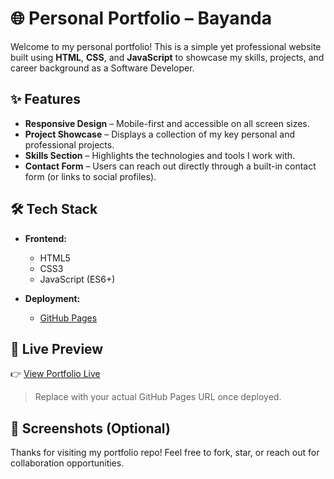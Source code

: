# 🌐 Personal Portfolio – Bayanda

Welcome to my personal portfolio! This is a simple yet professional website built using **HTML**, **CSS**, and **JavaScript** to showcase my skills, projects, and career background as a Software Developer.

## ✨ Features

- **Responsive Design** – Mobile-first and accessible on all screen sizes.
- **Project Showcase** – Displays a collection of my key personal and professional projects.
- **Skills Section** – Highlights the technologies and tools I work with.
- **Contact Form** – Users can reach out directly through a built-in contact form (or links to social profiles).

## 🛠️ Tech Stack

- **Frontend:**  
  - HTML5  
  - CSS3  
  - JavaScript (ES6+)

- **Deployment:**  
  - [GitHub Pages](https://pages.github.com/)

## 📁 Live Preview

👉 [View Portfolio Live](https://your-username.github.io/professional-profile)

> Replace with your actual GitHub Pages URL once deployed.

## 📸 Screenshots (Optional)



Thanks for visiting my portfolio repo! Feel free to fork, star, or reach out for collaboration opportunities.
